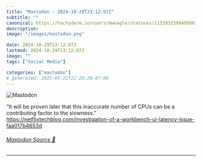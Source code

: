```yaml
---
title: "Mastodon - 2024-10-29T23:12:07Z"
subtitle: ""
canonical: https://hachyderm.io/users/mweagle/statuses/113393239849566199
description:
image: "/images/mastodon.png"

date: 2024-10-29T23:12:07Z
lastmod: 2024-10-29T23:12:07Z
image: ""
tags: ["Social Media"]

categories: ["mastodon"]
# generated: 2025-05-22T22:29:20-07:00
---
```

![Mastodon](/images/mastodon.png)

<p>“It will be proven later that this inaccurate number of CPUs can be a contributing factor to the slowness.”<br /><a href="https://netflixtechblog.com/investigation-of-a-workbench-ui-latency-issue-faa017b4653d" target="_blank" rel="nofollow noopener noreferrer" translate="no"><span class="invisible">https://</span><span class="ellipsis">netflixtechblog.com/investigat</span><span class="invisible">ion-of-a-workbench-ui-latency-issue-faa017b4653d</span></a></p>


###### [Mastodon Source 🐘](https://hachyderm.io/@mweagle/113393239849566199)

___
